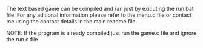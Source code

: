 The text based game can be compiled and ran just by exicuting the run.bat file.
For any aditional information please refer to the menu.c file or contact me using the contact details in the main readme file.

NOTE:
If the program is already compiled just run the game.c file and ignore the run.c file